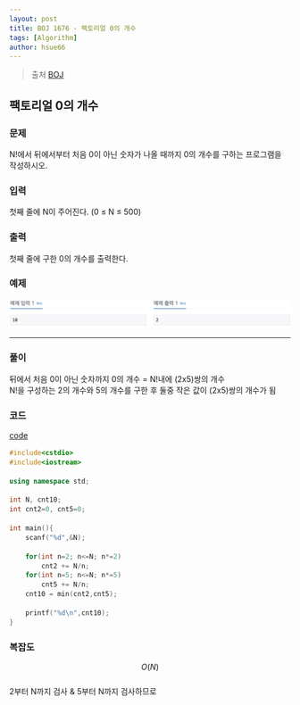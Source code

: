 ```yaml
---
layout: post
title: BOJ 1676 - 팩토리얼 0의 개수
tags: [Algorithm]
author: hsue66 
---
```


> 출처 [BOJ](https://www.acmicpc.net/problem/1676)

팩토리얼 0의 개수   
--------------
### 문제
N!에서 뒤에서부터 처음 0이 아닌 숫자가 나올 때까지 0의 개수를 구하는 프로그램을 작성하시오.
### 입력
첫째 줄에 N이 주어진다. (0 ≤ N ≤ 500)
### 출력
첫째 줄에 구한 0의 개수를 출력한다.
### 예제 
![문제](/assets/img/postimg/boj1676.png)

* * *
### 풀이
뒤에서 처음 0이 아닌 숫자까지 0의 개수 = N!내에 (2x5)쌍의 개수  
N!을 구성하는 2의 개수와 5의 개수를 구한 후 둘중 작은 값이 (2x5)쌍의 개수가 됨  
### 코드
[code](https://github.com/Hsue66/Algo/blob/master/BOJ/n1676.cpp) 

```cpp
#include<cstdio>
#include<iostream>

using namespace std;

int N, cnt10;
int cnt2=0, cnt5=0;

int main(){
	scanf("%d",&N);

	for(int n=2; n<=N; n*=2)
		cnt2 += N/n;
	for(int n=5; n<=N; n*=5)
		cnt5 += N/n;
	cnt10 = min(cnt2,cnt5);

	printf("%d\n",cnt10);
}
```
### 복잡도
$$O(N)$$  
2부터 N까지 검사 & 5부터 N까지 검사하므로 
